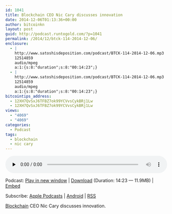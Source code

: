 ```yaml
---
id: 1041
title: Blockchain CEO Nic Cary discusses innovation
date: 2014-12-06T01:13:36+00:00
author: bitcoinkn
layout: post
guid: http://podcast.runtogold.com/?p=1041
permalink: /2014/12/btck-114-2014-12-06/
enclosure:
  - |
    http://www.satoshisdeposition.com/podcast/BTCK-114-2014-12-06.mp3
    12514859
    audio/mpeg
    a:1:{s:8:"duration";s:8:"00:14:23";}
  - |
    http://www.satoshisdeposition.com/podcast/BTCK-114-2014-12-06.mp3
    12514859
    audio/mpeg
    a:1:{s:8:"duration";s:8:"00:14:23";}
bitcointips_address:
  - 12XH7QvSxJ6TFBZ7ok99YCVvsCykBRj1Lw
  - 12XH7QvSxJ6TFBZ7ok99YCVvsCykBRj1Lw
views:
  - "4069"
  - "4069"
categories:
  - Podcast
tags:
  - blockchain
  - nic cary
---
```

<!--powerpress_player-->

<div class="powerpress_player" id="powerpress_player_5706">
  <audio class="wp-audio-shortcode" id="audio-1041-117" preload="none" style="width: 100%;" controls="controls"><source type="audio/mpeg" src="http://media.blubrry.com/bitcoinruntogold/p/www.satoshisdeposition.com/podcast/BTCK-114-2014-12-06.mp3?_=117" /><a href="http://media.blubrry.com/bitcoinruntogold/p/www.satoshisdeposition.com/podcast/BTCK-114-2014-12-06.mp3">http://media.blubrry.com/bitcoinruntogold/p/www.satoshisdeposition.com/podcast/BTCK-114-2014-12-06.mp3</a></audio>
</div>

<p class="powerpress_links powerpress_links_mp3">
  Podcast: <a href="http://media.blubrry.com/bitcoinruntogold/p/www.satoshisdeposition.com/podcast/BTCK-114-2014-12-06.mp3" class="powerpress_link_pinw" target="_blank" title="Play in new window" onclick="return powerpress_pinw('https://www.bitcoin.kn/?powerpress_pinw=1041-podcast');" rel="nofollow">Play in new window</a> | <a href="http://media.blubrry.com/bitcoinruntogold/s/www.satoshisdeposition.com/podcast/BTCK-114-2014-12-06.mp3" class="powerpress_link_d" title="Download" rel="nofollow" download="BTCK-114-2014-12-06.mp3">Download</a> (Duration: 14:23 &#8212; 11.9MB) | <a href="#" class="powerpress_link_e" title="Embed" onclick="return powerpress_show_embed('1041-podcast');" rel="nofollow">Embed</a>
</p>

<p class="powerpress_embed_box" id="powerpress_embed_1041-podcast" style="display: none;">
  <input id="powerpress_embed_1041-podcast_t" type="text" value="<iframe width=&quot;320&quot; height=&quot;30&quot; src=&quot;https://www.bitcoin.kn/?powerpress_embed=1041-podcast&amp;powerpress_player=mediaelement-audio&quot; frameborder=&quot;0&quot; scrolling=&quot;no&quot;></iframe>" onclick="javascript: this.select();" onfocus="javascript: this.select();" style="width: 70%;" readOnly />
</p>

<p class="powerpress_links powerpress_subscribe_links">
  Subscribe: <a href="https://itunes.apple.com/WebObjects/MZStore.woa/wa/viewPodcast?id=301670981&mt=2&ls=1#episodeGuid=http%3A%2F%2Fpodcast.runtogold.com%2F%3Fp%3D1041" class="powerpress_link_subscribe powerpress_link_subscribe_itunes" title="Subscribe on Apple Podcasts" rel="nofollow">Apple Podcasts</a> | <a href="https://subscribeonandroid.com/www.bitcoin.kn/feed/podcast/" class="powerpress_link_subscribe powerpress_link_subscribe_android" title="Subscribe on Android" rel="nofollow">Android</a> | <a href="https://www.bitcoin.kn/feed/podcast/" class="powerpress_link_subscribe powerpress_link_subscribe_rss" title="Subscribe via RSS" rel="nofollow">RSS</a>
</p>

<a title="blockchain" href="http://www.blockchain.info" target="_blank">Blockchain</a> CEO Nic Cary discusses innovation.